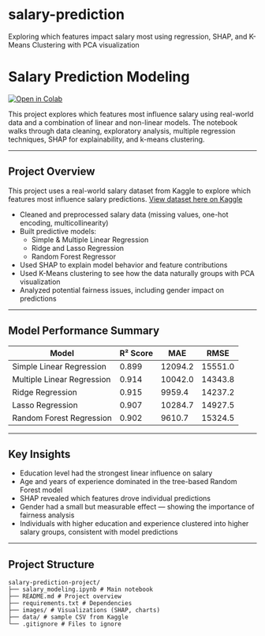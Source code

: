 # salary-prediction
Exploring which features impact salary most using regression, SHAP, and K-Means Clustering with PCA visualization

# Salary Prediction Modeling

[![Open in Colab](https://colab.research.google.com/assets/colab-badge.svg)](https://colab.research.google.com/github/Jacinda-Chen/salary-prediction/blob/main/salary_modeling.ipynb)

This project explores which features most influence salary using real-world data and a combination of linear and non-linear models. The notebook walks through data cleaning, exploratory analysis, multiple regression techniques, SHAP for explainability, and k-means clustering.

---

## Project Overview

This project uses a real-world salary dataset from Kaggle to explore which features most influence salary predictions.
[View dataset here on Kaggle](https://www.kaggle.com/datasets/rkiattisak/salaly-prediction-for-beginer/data)

- Cleaned and preprocessed salary data (missing values, one-hot encoding, multicollinearity)
- Built predictive models:
  - Simple & Multiple Linear Regression
  - Ridge and Lasso Regression
  - Random Forest Regressor
- Used SHAP to explain model behavior and feature contributions
- Used K-Means clustering to see how the data naturally groups with PCA visualization
- Analyzed potential fairness issues, including gender impact on predictions

---

## Model Performance Summary

| Model                      | R² Score  | MAE      | RMSE     |
|----------------------------|-----------|----------|----------|
| Simple Linear Regression   | 0.899     | 12094.2  | 15551.0  |
| Multiple Linear Regression | 0.914     | 10042.0  | 14343.8  |
| Ridge Regression           | 0.915     | 9959.4   | 14237.2  |
| Lasso Regression           | 0.907     | 10284.7  | 14927.5  |
| Random Forest Regression   | 0.902     | 9610.7   | 15324.5  |

---

## Key Insights

- Education level had the strongest linear influence on salary
- Age and years of experience dominated in the tree-based Random Forest model
- SHAP revealed which features drove individual predictions
- Gender had a small but measurable effect — showing the importance of fairness analysis
- Individuals with higher education and experience clustered into higher salary groups, consistent with model predictions

---

## Project Structure

```
salary-prediction-project/
├── salary_modeling.ipynb # Main notebook
├── README.md # Project overview
├── requirements.txt # Dependencies
├── images/ # Visualizations (SHAP, charts)
├── data/ # sample CSV from Kaggle
└── .gitignore # Files to ignore
```

